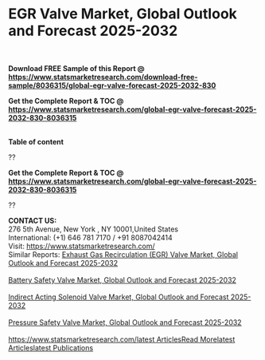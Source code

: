 <h1>EGR Valve Market, Global Outlook and Forecast 2025-2032</h1><br/><p><strong>Download FREE Sample of this Report @ <a href="https://www.statsmarketresearch.com/download-free-sample/8036315/global-egr-valve-forecast-2025-2032-830">https://www.statsmarketresearch.com/download-free-sample/8036315/global-egr-valve-forecast-2025-2032-830</a></strong></p>

<div><b>Get the Complete Report & TOC @ <a href="https://www.statsmarketresearch.com/global-egr-valve-forecast-2025-2032-830-8036315">https://www.statsmarketresearch.com/global-egr-valve-forecast-2025-2032-830-8036315</a></b></div>

<p><br />
<b>Table of content</b></p>

<p>??</p>

<div><b>Get the Complete Report & TOC @ <a href="https://www.statsmarketresearch.com/global-egr-valve-forecast-2025-2032-830-8036315">https://www.statsmarketresearch.com/global-egr-valve-forecast-2025-2032-830-8036315</a></b></div>

<p>??</p>

<p><b>CONTACT US:</b><br />
276 5th Avenue, New York , NY 10001,United States<br />
International: (+1) 646 781 7170 / +91 8087042414<br />
Visit: <a href="https://www.statsmarketresearch.com/">https://www.statsmarketresearch.com/</a><br />
Similar Reports: <a href="https://www.statsmarketresearch.com/global-egr-valve-forecast-2025-2032-830-8036315">Exhaust Gas Recirculation (EGR) Valve Market, Global Outlook and Forecast 2025-2032</a><br />
<br />
<a href="https://www.statsmarketresearch.com/global-egr-valve-forecast-2025-2032-830-8036315">Battery Safety Valve Market, Global Outlook and Forecast 2025-2032</a><br />
<br />
<a href="https://www.statsmarketresearch.com/global-egr-valve-forecast-2025-2032-830-8036315">Indirect Acting Solenoid Valve Market, Global Outlook and Forecast 2025-2032</a><br />
<br />
<a href="https://www.statsmarketresearch.com/global-egr-valve-forecast-2025-2032-830-8036315">Pressure Safety Valve Market, Global Outlook and Forecast 2025-2032</a><br />
<br />
<a href="https://gyeongbokgung.com">https://www.statsmarketresearch.com/</a><a href="https://hallyeomaritime.com">latest Articles</a><a href="https://jingwansa.com">Read More</a><a href="https://nguoiviet.jp/">latest Articles</a><a href="https://www.intelmarketresearch.com/">latest Publications</a></p>

